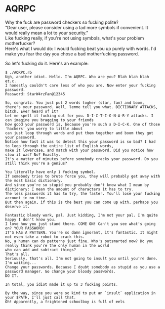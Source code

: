 # AQRPC

Why the fuck are password checkers so fucking polite?  
"Dear user, please consider using a tad more symbols if convenient. It would really mean a lot to your security."  
Like fucking really, if you're not using symbols, what's your problem motherfucker?  
Here's what I would do: I would fucking beat you up purely with words.
I'd make you fear the day you chose a bad motherfucking password.

So let's fucking do it. Here's an example:
```
$ ./AQRPC.rb
Ugh, another idiot. Hello. I'm AQRPC. Who are you? Blah blah blah et.c.
I honestly couldn't care less of who you are. Now enter your fucking password.
Password: StarW4rzFan@12345

So, congratz. You just put 2 words togher (star, fan) and boom,
there's your password. Well, lemme tell you what. DICTIONARY ATTACKS, bitch. Ever heard of it?
Let me spell it fucking out for you. D-I-C-T-I-O-N-A-R-Y attacks. I can imagine you bragging to your friends
how good your password is, because you're such a D-I-C-K. One of those 'hackers' you worry to little about
can just loop through words and put them together and boom they got your password.
Notice how fast it was to detect this your password is so bad? I had to loop through the entire list of English words,
make it lowercase, and match with your password. Did you notice how slow it was? No? Exactly.
It's a matter of minutes before somebody cracks your password. Do you still think you're a genius?

You literally have only 1 fucking symbol.
If somebody tries to brute force you, they will probably get away with the most basic dictionary.
And since you're so stupid you probably don't know what I mean by dictionary: I mean the amount of characters it has to try.
The less passwords it has to try, the faster. You'll lose your fucking account in no time.
But then again, if this is the best you can come up with, perhaps you deserve it.

Fantastic bloody work, pal. Just kidding, I'm not your pal. I'm quite happy I don't know you.
I love how you just stand there. COME ON! Can't you see what's going on? YOUR PASSWORD!
IT'S HAS A PATTERN. You're so damn ignorant, it's fantastic. It might not even take a robot to crack this.
No, a human can do patterns just fine. Who's outsmarted now? Do you really think you're the only human in the world
who can add and subtract things?
That's all.
Seriously, that's all. I'm not going to insult you until you're done.
I'm waiting...
Change your passwords. Because I doubt somebody as stupid as you use a password manager. Go change your bloody passwords.
DO IT.

In total, you idiot made it up to 3 fucking points.

By the way, since you were so kind to put an `insult` application in your $PATH, I'll just call that.
Oh! Apparently, a frightened schoolboy is full of eels
```
